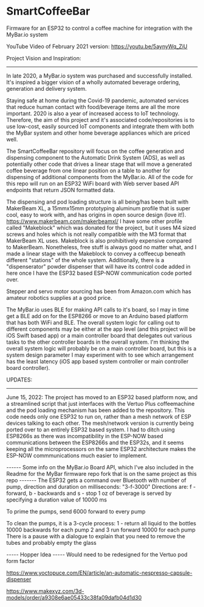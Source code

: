 # SmartCoffeeBar
Firmware for an ESP32 to control a coffee machine for integration with the MyBar.io system

YouTube Video of February 2021 version: https://youtu.be/5aynyWq_ZiU

Project Vision and Inspiration:
*******************************
In late 2020, a MyBar.io system was purchased and successfully installed. It's inspired a bigger vision of a wholly automated beverage ordering, generation and delivery system.

Staying safe at home during the Covid-19 pandemic, automated services that reduce human contact with food/beverage items are all the more important. 2020 is also a year of increased access to IoT technology. Therefore, the aim of this project and it's associated code/repositories is to use low-cost, easily sourced IoT components and integrate them with both the MyBar system and other home beverage appliances which are priced well. 

The SmartCoffeeBar repository will focus on the coffee generation and dispensing component to the Automatic Drink System (ADS), as well as potentially other code that drives a linear stage that will move a generated coffee beverage from one linear position on a table to another for dispensing of additional components from the MyBar.io. All of the code for this repo will run on an ESP32 WiFi board with Web server based API endpoints that return JSON formatted data.

The dispensing and pod loading structure is all being/has been built with MakerBeam XL, a 15mmx15mm prototyping aluminum profile that is super cool, easy to work with, and has origins in open source design (love it!). https://www.makerbeam.com/makerbeamxl/ I have some other profile called "Makeblock" which was donated for the project, but it uses M4 sized screws and holes which is not really compatible with the M3 format that MakerBeam XL uses. Makeblock is also prohibitively expensive compared to MakerBeam. Nonetheless, free stuff is always good no matter what, and I made a linear stage with the Makeblock to convey a coffeecup beneath different "stations" of the whole system. Additionally, there is a "dispenserator" powder dispenser that will have its control code added in here once I have the ESP32 based ESP-NOW communication code ported over.

Stepper and servo motor sourcing has been from Amazon.com which has amateur robotics supplies at a good price. 

The MyBar.io uses BLE for making API calls to it's board, so I may in time get a BLE add on for the ESP8266 or move to an Arduino based platform that has both WiFi and BLE. The overall system logic for calling out to different components may be either at the app level (and this project will be iOS Swift based app) or a main controller board that delegates out various tasks to the other controller boards in the overall system. I'm thinking the overall system logic will probably be on a main controller board, but this is a system design parameter I may experiment with to see which arrangement has the least latency (iOS app based system controller or main controller board controller).

UPDATES:
********
June 15, 2022: The project has moved to an ESP32 based platform now, and a streamlined script that just interfaces with the Vertuo Plus coffeemachine and the pod loading mechanism has been added to the repository. This code needs only one ESP32 to run on, rather than a mesh network of ESP devices talking to each other. The mesh/network version is currently being ported over to an entirely ESP32 based system. I had to ditch using ESP8266s as there was incompatibility in the ESP-NOW based communications between the ESP8266s and the ESP32s, and it seems keeping all the microprocessors on the same ESP32 architecture makes the ESP-NOW commmunications much easier to implement.

------ Some info on the MyBar.io Board API, which I've also included in the Readme for the MyBar firmware repo fork that is on the same project as this repo -------
The ESP32 gets a command over Bluetooth with number of pump, direction and duration on milliseconds: "3-f-3000"
Directions are: f - forward, b - backwards and s -  stop
1 oz of beverage is served by specifying a duration value of 10000 ms

To prime the pumps, send 6000 forward to every pump

To clean the pumps, it is a 3-cycle process:
1 - return all liquid to the bottles 10000 backwards for each pump
2 and 3 run forward 10000 for each pump
There is a pause with a dialogue to explain that you need to remove the tubes and probably empty the glass

----- Hopper Idea -----
Would need to be redesigned for the Vertuo pod form factor

https://www.yoctopuce.com/EN/article/an-automatic-nespresso-capsule-dispenser

https://www.makexyz.com/3d-models/order/a9308e6ae05433c38fa09dafb04d1d30
